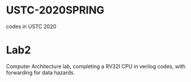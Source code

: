# USTC-2020SPRING
codes in USTC 2020
# Lab2
Computer Architecture lab, completing a RV32I CPU in verilog codes, with forwarding for data hazards.
